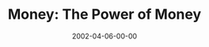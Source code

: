 ---
layout: message
category: message
series: "Handle with Care"
title: "Money: The Power of Money"
date: 2002-04-06-00-00
message_id: 287
sc-permalink-url: "http://soundcloud.com/crdschurch/money-the-power-of-money"
audio: "http://s3.amazonaws.com/crossroads-media/messages/audio/Power_of_Money.mp3"
audio-duration: "38:12"
tag: 
 - money
 - generosity
 - giving
 - tithing
 - investing
 - miracle
 - tithe
 - tome
explicit: false
---